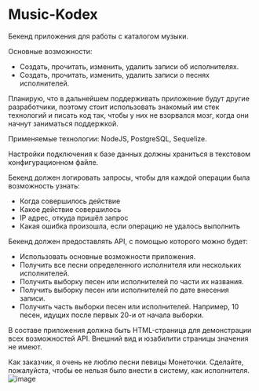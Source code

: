 # Music-Kodex

Бекенд приложения для работы с каталогом музыки.

Основные возможности:
- Создать, прочитать, изменить, удалить записи об исполнителях.
- Создать, прочитать, изменить, удалить записи о песнях исполнителей.

Планирую, что в дальнейшем поддерживать приложение будут другие разработчики, поэтому стоит использовать знакомый им стек технологий и писать код так, чтобы у них не взорвался мозг, когда они начнут заниматься поддержкой.

Применяемые технологии: NodeJS, PostgreSQL, Sequelize.

Настройки подключения к базе данных должны храниться в текстовом конфигурационном файле.

Бекенд должен логировать запросы, чтобы для каждой операции была возможность узнать:
- Когда совершилось действие
- Какое действие совершилось
- IP адрес, откуда пришёл запрос
- Какая ошибка произошла, если операцию не удалось выполнить

Бекенд должен предоставлять API, с помощью которого можно будет:
- Использовать основные возможности приложения.
- Получить все песни определенного исполнителя или нескольких исполнителей.
- Получить выборку песен или исполнителей по части их названия.
- Получить выборку песен или исполнителей по дате внесения записи.
- Получить часть выборки песен или исполнителей. Например, 10 песен, идущих после первых 20-и от начала выборки.

В составе приложения должна быть HTML-страница для демонстрации всех возможностей API. Внешний вид и юзабилити страницы значения не имеют.

Как заказчик, я очень не люблю песни певицы Монеточки. Сделайте, пожалуйста, чтобы ее нельзя было внести в систему, как исполнителя.
![image](https://github.com/npchelovechek/Music-Kodex/assets/117524854/1c60fced-8ab0-444f-a528-5d8173543d9e)
